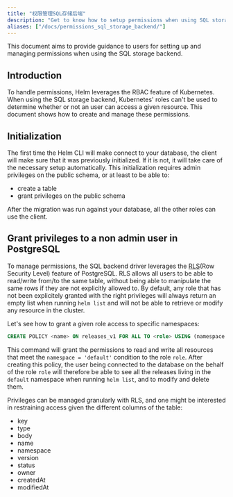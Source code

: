 ```yaml
---
title: "权限管理SQL存储后端"
description: "Get to know how to setup permissions when using SQL storage backend."
aliases: ["/docs/permissions_sql_storage_backend/"]
---
```


This document aims to provide guidance to users for setting up and managing permissions when using the SQL storage backend.

## Introduction

To handle permissions, Helm leverages the RBAC feature of Kubernetes. When using the SQL storage backend, Kubernetes' roles can't be used to determine whether or not an user can access a given resource. This document shows how to create and manage these permissions.

## Initialization

The first time the Helm CLI will make connect to your database, the client will make sure that it was previously initialized. If it is not, it will take care of the necessary setup automatically. This initialization requires admin privileges on the public schema, or at least to be able to:

- create a table
- grant privileges on the public schema

After the migration was run against your database, all the other roles can use the client.

## Grant privileges to a non admin user in PostgreSQL

To manage permissions, the SQL backend driver leverages the [RLS](https://www.postgresql.org/docs/9.5/ddl-rowsecurity.html)(Row Security Level) feature of PostgreSQL. RLS allows all users to be able to read/write from/to the same table, without being able to manipulate the same rows if they are not explicitly allowed to. By default, any role that has not been explicitely granted with the right privileges will always return an empty list when running `helm list` and will not be able to retrieve or modify any resource in the cluster.

Let's see how to grant a given role access to specific namespaces:

```sql
CREATE POLICY <name> ON releases_v1 FOR ALL TO <role> USING (namespace = 'default');
```

This command will grant the permissions to read and write all resources that meet the `namespace = 'default'` condition to the role `role`. After creating this policy, the user being connected to the database on the behalf of the role `role` will therefore be able to see all the releases living in the `default` namespace when running `helm list`, and to modify and delete them.

Privileges can be managed granularly with RLS, and one might be interested in restraining access given the different columns of the table:

- key
- type
- body
- name
- namespace
- version
- status
- owner
- createdAt
- modifiedAt
